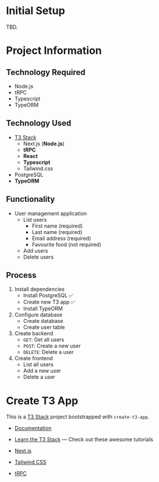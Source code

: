 # Initial Setup

TBD.

# Project Information

## Technology Required

- Node.js
- tRPC
- Typescript
- TypeORM

## Technology Used

- [T3 Stack](https://create.t3.gg/)
  - Next.js (**Node.js**)
  - **tRPC**
  - **React**
  - **Typescript**
  - Tailwind.css
- PostgreSQL
- **TypeORM**

## Functionality

- User management application
  - List users
    - First name (required)
    - Last name (required)
    - Email address (required)
    - Favourite food (not required)
  - Add users
  - Delete users

## Process

1. Install dependencies
   - Install PostgreSQL ✅
   - Create new T3 app ✅
   - Install TypeORM
2. Configure database
   - Create database
   - Create user table
3. Create backend
   - `GET`: Get all users
   - `POST`: Create a new user
   - `DELETE`: Delete a user
4. Create frontend
   - List all users
   - Add a new user
   - Delete a user

# Create T3 App

This is a [T3 Stack](https://create.t3.gg/) project bootstrapped with `create-t3-app`.

- [Documentation](https://create.t3.gg/)
- [Learn the T3 Stack](https://create.t3.gg/en/faq#what-learning-resources-are-currently-available) — Check out these awesome tutorials

- [Next.js](https://nextjs.org)
- [Tailwind CSS](https://tailwindcss.com)
- [tRPC](https://trpc.io)
